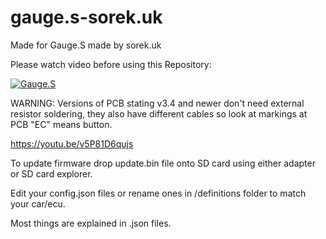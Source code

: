 # gauge.s-sorek.uk
Made for Gauge.S made by sorek.uk

Please watch video before using this Repository:


[![Gauge.S](https://img.youtube.com/vi/v5P81D6qujs/0.jpg)](https://youtu.be/v5P81D6qujs)


WARNING:
Versions of PCB stating v3.4 and newer don't need external resistor soldering, they also have different cables so look at markings at PCB "EC" means button.


https://youtu.be/v5P81D6qujs

To update firmware drop update.bin file onto SD card using either adapter or SD card explorer.

Edit your config.json files or rename ones in /definitions folder to match your car/ecu.

Most things are explained in .json files.
